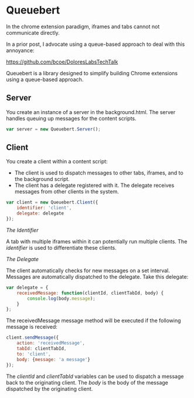 Queuebert
=========

In the chrome extension paradigm, iframes and tabs cannot not communicate directly.

In a prior post, I advocate using a queue-based approach to deal with this annoyance:

https://github.com/bcoe/DoloresLabsTechTalk

Queuebert is a library designed to simplify building Chrome extensions using a queue-based approach.

Server
------

You create an instance of a server in the background.html. The server handles queuing up messages for the content scripts.

```javascript
var server = new Queuebert.Server();
```

Client
------

You create a client within a content script:

* The client is used to dispatch messages to other tabs, iframes, and to the background script.
* The client has a delegate registered with it. The delegate receives messages from other clients in the system.

```javascript
var client = new Queuebert.Client({
	identifier: 'client',
	delegate: delegate
});
```

*The Identifier*

A tab with multiple iframes within it can potentially run multiple clients. The _identifier_ is used to differentiate these clients.

*The Delegate*

The client automatically checks for new messages on a set interval. Messages are automatically dispatched to the delegate. Take this delegate:

```javascript
var delegate = {
	receivedMessage: function(clientId, clientTabId, body) {
		console.log(body.message);
	}
};
```

The receivedMessage message method will be executed if the following message is received:

```javascript
client.sendMessage({
	action: 'receivedMessage',
	tabId: clientTabId,
	to: 'client',
	body: {message: 'a message'}
});
```

The _clientId_ and _clientTabId_ variables can be used to dispatch a message back to the originating client. The _body_ is the body of the message dispatched by the originating client.